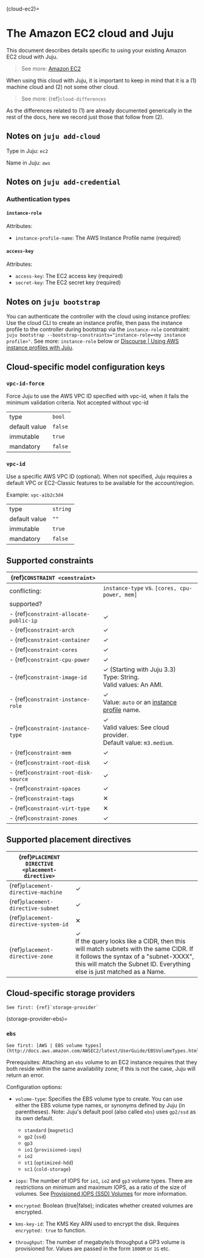 (cloud-ec2)=
# The Amazon EC2 cloud and Juju


<!--To see the older HTG-style doc, see version 35. Note that it may be out-of-date. -->

This document describes details specific to using your existing Amazon EC2 cloud with Juju.

> See more: [Amazon EC2](https://docs.aws.amazon.com/ec2/?icmpid=docs_homepage_featuredsvcs)

When using this cloud with Juju, it is important to keep in mind that it is a (1) machine cloud and (2) not some other cloud.

> See more: {ref}`cloud-differences`

As the differences related to (1) are already documented generically in the rest of the docs, here we record just those that follow from (2).

## Notes on `juju add-cloud`

Type in Juju: `ec2`

Name in Juju: `aws`

## Notes on `juju add-credential`


### Authentication types

#### `instance-role`
Attributes:
- `instance-profile-name`: The AWS Instance Profile name (required)

#### `access-key`
Attributes:
- `access-key`: The EC2 access key (required)
- `secret-key`: The EC2 secret key (required)


## Notes on `juju bootstrap`


You can authenticate the controller with the cloud using instance profiles: Use the cloud CLI to create an instance profile, then pass the instance profile to the controller during bootstrap via the `instance-role` constraint: `juju bootstrap --bootstrap-constraints="instance-role=<my instance profile>"`.  See more: `instance-role` below or [Discourse \| Using AWS instance profiles with Juju](https://discourse.charmhub.io/t/5185).

## Cloud-specific model configuration keys

### `vpc-id-force`
Force Juju to use the AWS VPC ID specified with vpc-id, when it fails the minimum validation criteria. Not accepted without vpc-id

| | |
|-|-|
| type | `bool` |
| default value | `false` |
| immutable | `true` |
| mandatory | `false` |

### `vpc-id`
Use a specific AWS VPC ID (optional). When not specified, Juju requires a default VPC or EC2-Classic features to be available for the account/region.

Example: `vpc-a1b2c3d4`

| | |
|-|-|
| type | `string` |
| default value | `""` |
| immutable | `true` |
| mandatory | `false` |


## Supported constraints

| {ref}`CONSTRAINT <constraint>`         |                                                                                                                                                                   |
|----------------------------------------|-------------------------------------------------------------------------------------------------------------------------------------------------------------------|
| conflicting:                           | `instance-type` vs. `[cores, cpu-power, mem]`                                                                                                                     |
| supported?                             |                                                                                                                                                                   |
| - {ref}`constraint-allocate-public-ip` | &#10003;                                                                                                                                                          |
| - {ref}`constraint-arch`               | &#10003;                                                                                                                                                          |
| - {ref}`constraint-container`          | &#10003;                                                                                                                                                          |
| - {ref}`constraint-cores`              | &#10003;                                                                                                                                                          |
| - {ref}`constraint-cpu-power`          | &#10003;                                                                                                                                                          |
| - {ref}`constraint-image-id`           | &#10003;  (Starting with Juju 3.3) <br> Type: String. <br> Valid values: An AMI.                                                                                  |
| - {ref}`constraint-instance-role`      | &#10003;  <br> Value: `auto` or an [instance profile](https://docs.aws.amazon.com/IAM/latest/UserGuide/id_roles_use_switch-role-ec2_instance-profiles.html) name. |
| - {ref}`constraint-instance-type`      | &#10003;  <br> Valid values: See cloud provider. <br> Default value: `m3.medium`.                                                                                 |
| - {ref}`constraint-mem`                | &#10003;                                                                                                                                                          |
| - {ref}`constraint-root-disk`          | &#10003;                                                                                                                                                          |
| - {ref}`constraint-root-disk-source`   | &#10003;                                                                                                                                                          |
| - {ref}`constraint-spaces`             | &#10003;                                                                                                                                                          |
| - {ref}`constraint-tags`               | &#10005;                                                                                                                                                          |
| - {ref}`constraint-virt-type`          | &#10005;                                                                                                                                                          |
| - {ref}`constraint-zones`              | &#10003;                                                                                                                                                          |


## Supported placement directives

| {ref}`PLACEMENT DIRECTIVE <placement-directive>` |                                                                                                                                                                                                                        |
|--------------------------------------------------|------------------------------------------------------------------------------------------------------------------------------------------------------------------------------------------------------------------------|
| {ref}`placement-directive-machine`               | &#10003;                                                                                                                                                                                                               |
| {ref}`placement-directive-subnet`                | &#10003;                                                                                                                                                                                                               |
| {ref}`placement-directive-system-id`             | &#10005;                                                                                                                                                                                                               |
| {ref}`placement-directive-zone`                  | &#10003;  <br> If the query looks like a CIDR, then this will match subnets with the same CIDR. If it follows the syntax of a "subnet-XXXX", this will match the Subnet ID. Everything else is just matched as a Name. |

## Cloud-specific storage providers

```{ibnote}
See first: {ref}`storage-provider`
```

(storage-provider-ebs)=
### `ebs`

```{ibnote}
See first: [AWS | EBS volume types](http://docs.aws.amazon.com/AWSEC2/latest/UserGuide/EBSVolumeTypes.html)
```

Prerequisites: Attaching an `ebs` volume to an EC2 instance requires that they both reside within the same availability zone; if this is not the case, Juju will return an error.

Configuration options:

- `volume-type`: Specifies the EBS volume type to create. You can use either the EBS volume type names, or synonyms defined by Juju (in parentheses). Note: Juju's default pool (also called `ebs`) uses `gp2/ssd` as its own default.
    - `standard` (`magnetic`)
    - `gp2` (`ssd`)
    - `gp3`
    - `io1` (`provisioned-iops`)
    - `io2`
    - `st1` (`optimized-hdd`)
    - `sc1` (`cold-storage`)

- `iops`: The number of IOPS for `io1`, `io2` and `gp3` volume types. There are restrictions on minimum and maximum IOPS, as a ratio of the size of volumes. See [Provisioned IOPS (SSD) Volumes](https://docs.aws.amazon.com/ebs/latest/userguide/provisioned-iops.html) for more information.

- `encrypted`: Boolean (true|false); indicates whether created volumes are encrypted.

- `kms-key-id`: The KMS Key ARN used to encrypt the disk. Requires `encrypted: true` to function.

- `throughput`: The number of megabyte/s throughput a GP3 volume is provisioned for. Values are passed in the form `1000M` or `1G` etc.


